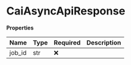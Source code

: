 # CaiAsyncApiResponse

**Properties**

| Name   | Type | Required | Description |
| :----- | :--- | :------- | :---------- |
| job_id | str  | ❌       |             |

<!-- This file was generated by liblab | https://liblab.com/ -->
